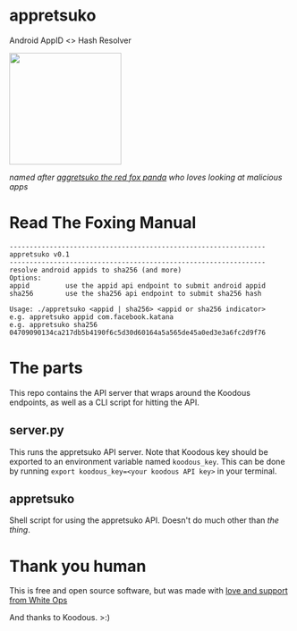 # appretsuko
Android AppID <> Hash Resolver

<img src="https://repository-images.githubusercontent.com/257831950/a1782380-8440-11ea-9a7a-8a1a7a96e1ff" width=200>


*named after [aggretsuko the red fox panda](https://www.youtube.com/watch?v=1n3xXuEyr40) who loves looking at malicious apps*

# Read The Foxing Manual
```
----------------------------------------------------------------
appretsuko v0.1
----------------------------------------------------------------
resolve android appids to sha256 (and more)
Options:
appid         use the appid api endpoint to submit android appid
sha256        use the sha256 api endpoint to submit sha256 hash

Usage: ./appretsuko <appid | sha256> <appid or sha256 indicator>
e.g. appretsuko appid com.facebook.katana
e.g. appretsuko sha256 04709090134ca217db5b4190f6c5d30d60164a5a565de45a0ed3e3a6fc2d9f76
```

# The parts
This repo contains the API server that wraps around the Koodous endpoints, as well as a CLI script for hitting the API.

## server.py
This runs the appretsuko API server.
Note that Koodous key should be exported to an environment variable named `koodous_key`.
This can be done by running `export koodous_key=<your koodous API key>` in your terminal.

## appretsuko
Shell script for using the appretsuko API.
Doesn't do much other than *the thing*.

# Thank you human
This is free and open source software, but was made with [love and support from White Ops](https://whiteops.com)

And thanks to Koodous. >:)
